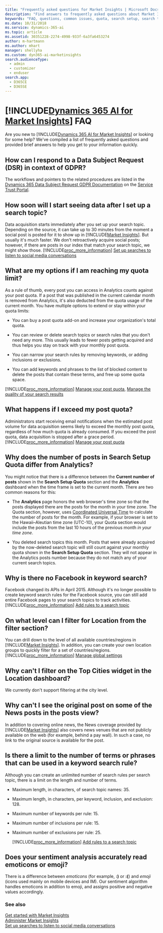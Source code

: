 ```yaml
---
title: "Frequently asked questions for Market Insights | Microsoft Docs"
description: "Find answers to frequently asked questions about Market Insights."
keywords: "FAQ, questions, common issues, quota, search setup, search topics"
ms.date: 10/31/2018
ms.service: dynamics-365-ai
ms.topic: article
ms.assetid: 30351228-2274-4998-933f-6a3fa6453274
author: m-hartmann
ms.author: mhart
manager: shellyha
ms.custom: dyn365-ai-marketinsights
search.audienceType: 
  - admin
  - customizer
  - enduser
search.app: 
  - D365CE
  - D365SE
---
```


# [!INCLUDE[Dynamics 365 AI for Market Insights](../includes/pn-market-insights-long.md)] FAQ

Are you new to [!INCLUDE[Dynamics 365 AI for Market Insights](../includes/pn-market-insights-long.md)] or looking for some help? We've compiled a list of frequently asked questions and provided brief answers to help you get to your information quickly.  

## How can I respond to a Data Subject Request (DSR) in context of GDPR?

The workflows and pointers to the related procedures are listed in the [Dynamics 365 Data Subject Request GDPR Documentation](https://servicetrust.microsoft.com/ViewPage/TrustDocuments?command=Download&downloadType=Document&downloadId=24330ae4-fb40-4e2c-9970-354d1ffc03e8&docTab=6d000410-c9e9-11e7-9a91-892aae8839ad_DSR) on the [Service Trust Portal](https://servicetrust.microsoft.com/). 
  
## How soon will I start seeing data after I set up a search topic? 
 
Data acquisition starts immediately after you set up your search topic. Depending on the source, it can take up to 30 minutes from the moment a social post is posted for it to show up in [!INCLUDE[Market Insights](../includes/pn-market-insights-short.md)]. But usually it's much faster. We don't retroactively acquire social posts; however, if there are posts in our index that match your search topic, we might show those. [!INCLUDE[proc_more_information](../includes/proc-more-information.md)] [Set up searches to listen to social media conversations](set-up-searches.md)  
  
## What are my options if I am reaching my quota limit?
  
As a rule of thumb, every post you can access in Analytics counts against your post quota. If a post that was published in the current calendar month is removed from Analytics, it's also deducted from the quota usage of the current month. You have multiple options to extend or stay within your quota limits:  
  
-   You can buy a post quota add-on and increase your organization's total quota.  
  
-   You can review or delete search topics or search rules that you don't need any more. This usually leads to fewer posts getting acquired and thus helps you stay on track with your monthly post quota.  
  
-   You can narrow your search rules by removing keywords, or adding inclusions or exclusions.  
  
-   You can add keywords and phrases to the list of blocked content to delete the posts that contain these terms, and free up some quota space.  
  
[!INCLUDE[proc_more_information](../includes/proc-more-information.md)] [Manage your post quota](manage-post-quota.md), [Manage the quality of your search results](search-results-quality.md)  
  
## What happens if I exceed my post quota?
  
Administrators start receiving email notifications when the estimated post volume for data acquisition seems likely to exceed the monthly post quota, regardless of how much quota is already consumed. If you exceed the post quota, data acquisition is stopped after a grace period. [!INCLUDE[proc_more_information](../includes/proc-more-information.md)] [Manage your post quota](manage-post-quota.md)  

## Why does the number of posts in Search Setup Quota differ from Analytics?

You might notice that there is a difference between the **Current number of posts** shown in the **Search Setup Quota** section and the **Analytics** dashboard when the time frame is set to the current month. There are two common reasons for this:
- The **Analytics** page honors the web browser's time zone so that the posts displayed there are the posts for the month in your time zone. The Quota section, however, uses [Coordinated Universal Time](https://en.wikipedia.org/wiki/Coordinated_Universal_Time) to calculate the number of posts for the month. For example, if your browser is set to the Hawaii–Aleutian time zone (UTC-10), your Quota section would include the posts from the last 10 hours of the previous month _in your time zone_.

- You deleted search topics this month. Posts that were already acquired by the now-deleted search topic will still count against your monthly quota shown in the **Search Setup Quota** section. They will not appear in the Analytics posts number because they do not match any of your current search topics.
  
## Why is there no Facebook in keyword search?  

Facebook changed its APIs in April 2015. Although it's no longer possible to create keyword search rules for the Facebook source, you can still add entire Facebook pages to your search topics to track activities. [!INCLUDE[proc_more_information](../includes/proc-more-information.md)] [Add rules to a search topic](add-rules-search-topic.md)  
  
## On what level can I filter for Location from the filter section? 
 
You can drill down to the level of all available countries/regions in [!INCLUDE[Market Insights](../includes/pn-market-insights-short.md)]. In addition, you can create your own location groups to quickly filter for a set of countries/regions. [!INCLUDE[proc_more_information](../includes/proc-more-information.md)] [Manage global settings](manage-global-settings.md)  
  
## Why can't I filter on the Top Cities widget in the Location dashboard?
  
We currently don't support filtering at the city level.  
  
## Why can't I see the original post on some of the News posts in the posts view?  

In addition to covering online news, the News coverage provided by [!INCLUDE[Market Insights](../includes/pn-market-insights-short.md)] also covers news venues that are not publicly available on the web (for example, behind a pay wall). In such a case, no link to the original source is available for the post.  
  
## Is there a limit to the number of terms or phrases that can be used in a keyword search rule?  

Although you can create an unlimited number of search rules per search topic, there is a limit on the length and number of terms.  
  
- Maximum length, in characters, of search topic names: 35.  
  
- Maximum length, in characters, per keyword, inclusion, and exclusion: 128.  
  
- Maximum number of keywords per rule: 15.  
  
- Maximum number of inclusions per rule: 15.  
  
- Maximum number of exclusions per rule: 25.  
  
  [!INCLUDE[proc_more_information](../includes/proc-more-information.md)] [Add rules to a search topic](add-rules-search-topic.md)  
  
## Does your sentiment analysis accurately read emoticons or emoji?  

There is a difference between *emoticons* (for example, **:)** or **:(**) and *emoji* (icons used mainly on mobile devices and IM). Our sentiment algorithm handles emoticons in addition to emoji, and assigns positive and negative values accordingly.  
  
### See also

 [Get started with Market Insights](get-started.md)   
 [Administer Market Insights](settings-administration.md)   
 [Set up searches to listen to social media conversations](set-up-searches.md)
 
